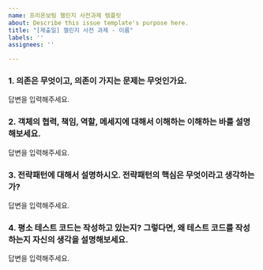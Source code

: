 ```yaml
---
name: 프리온보팅 챌린지 사전과제 템플릿
about: Describe this issue template's purpose here.
title: "[제출일] 챌린지 사전 과제 - 이름"
labels: ''
assignees: ''

---
```


### 1. 의존은 무엇이고, 의존이 가지는 문제는 무엇인가요.
답변을 입력해주세요.

### 2. 객체의 협력, 책임, 역할, 메세지에 대해서 이해하는 이해하는 바를 설명해보세요.
답변을 입력해주세요.

### 3. 전략패턴에 대해서 설명하시오. 전략패턴의 핵심은 무엇이라고 생각하는가?
답변을 입력해주세요.

### 4. 평소 테스트 코드는 작성하고 있는지? 그렇다면, 왜 테스트 코드를 작성하는지 자신의 생각을 설명해보세요.
답변을 입력해주세요.
